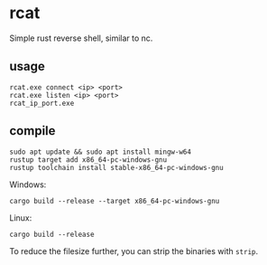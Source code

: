 # rcat

Simple rust reverse shell, similar to nc.

## usage

```
rcat.exe connect <ip> <port>
rcat.exe listen <ip> <port>
rcat_ip_port.exe
```

## compile

```
sudo apt update && sudo apt install mingw-w64
rustup target add x86_64-pc-windows-gnu
rustup toolchain install stable-x86_64-pc-windows-gnu
```

Windows:
```
cargo build --release --target x86_64-pc-windows-gnu
```

Linux:
```
cargo build --release
```

To reduce the filesize further, you can strip the binaries with `strip`.
